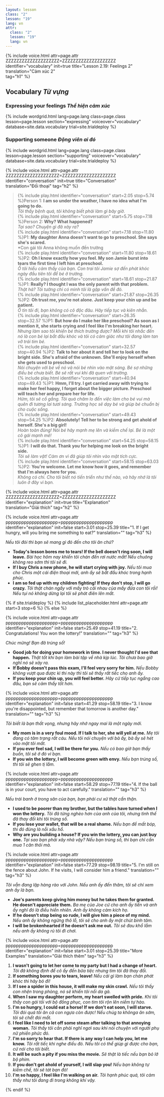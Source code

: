 ```yaml
---
layout: lesson
class: "2"
lesson: "19"
lang: vn
attr:
  class: "2"
  lesson: "19"
  lang: vn
---
```



{%  include voice.html attr=page.attr        ZZZZZZZZZZZZZZZZZZZZ=ZZZZZZZZZZZZZZZZZZZZ
	identifier="vocabulary"  init=true
	title="Lesson 2.19: Feelings 2"  
	translation="Cảm xúc 2"      
    tag="h1" %}


## Vocabulary *Từ vựng*


### Expressing your feelings *Thể hiện cảm xúc*

{% include wordgrid.html lang=page.lang
		class=page.class 
		lesson=page.lesson 
		section="expressing"
		voiceover="vocabulary"
		database=site.data.vocabulary 
		trial=site.trialdeploy %}
		

### Supporting someone *Động viên ai đó*

{% include wordgrid.html lang=page.lang
		class=page.class 
		lesson=page.lesson 
		section="supporting"
		voiceover="vocabulary"
		database=site.data.vocabulary 
		trial=site.trialdeploy %}
		


{%  include voice.html attr=page.attr    ZZZZZZZZZZZZZZZZZZZZ=ZZZZZZZZZZZZZZZZZZZZ
	identifier="conversation"  init=true
	title="Conversation"        
	translation="Đối thoại"
    tag="h2" %}



> {% include play.html identifier="conversation" start=2.05 stop=5.74 %}Person 1: **I am so under the weather, I have no idea what I'm going to do.**  
*Tôi thấy bệnh quá, tôi không biết phải làm gì bây giờ.*     
> {% include play.html identifier="conversation" start=5.75 stop=7.18 %}Person 2: **Why? What happened?**    
*Tại sao? Chuyện gì đã xảy ra?*    
> {% include play.html identifier="conversation" start=7.18 stop=11.80 %}P1: **My daughter Anna doesn't want to go to preschool. She says she's scared.**   
*Con gái tôi Anna không muốn đến trường      
> {% include play.html identifier="conversation" start=11.80 stop=18.61 %}P2: **Oh I know exactly how you feel. My son Jamie burst into tears the first time I left him at preschool.**    
*Ồ tôi hiểu cảm thấy của bạn. Con trai tôi Jamie sợ đến phát khóc ngày đầu tiên tôi để bé ở trường.*  
> {% include play.html identifier="conversation" start=18.61 stop=21.87 %}P1: **Really? I thought I was the only parent with that problem.**    
*Thật hả? Tôi tưởng chỉ có mình tôi là gặp vấn đề đó.*  
> {% include play.html identifier="conversation" start=21.87 stop=26.35 %}P2: **Oh trust me, you're not alone. Just keep your chin up and be patient.**    
*Ồ tin tôi đi, bạn không có cô độc đâu. Hãy tiếp tục và kiên nhẫn.*  
> {% include play.html identifier="conversation" start=26.35 stop=32.57 %}P1: **But how do I make her like preschool? As soon as I mention it, she starts crying and I feel like I'm breaking her heart.**    
*Nhưng làm sao tôi khiến bé thích trường được? Mỗi khi tôi nhắc đến nó là con bé lại bắt đầu khóc và tôi có cảm giác như tôi đang làm tan vỡ trái tim bé.*  
> {% include play.html identifier="conversation" start=32.57 stop=40.94 %}P2: **Talk to her about it and tell her to look on the bright side. She's afraid of the unknown. She'll enjoy herself when she gets used to preschool.**    
*Nói chuyện với bé về nó và nói bé nhìn vào mặt sáng. Bé sợ những điều bé chưa biết. Bé sẽ rất vui khi đã quen với trường.*  
> {% include play.html identifier="conversation" start=40.94 stop=49.43 %}P1: **Hmm, I'll try. I get carried away with trying to make her feel happy, I forget about the bigger picture. Preschool will teach her and prepare her for life.**    
*Hừm, tôi sẽ cố gắng. Tôi quá chăm lo đến việc làm cho bé vui mà quên đi tương lai tươi sáng. Trường học sẽ dạy bé và giúp bé chuẩn bị cho cuộc sống.*  
> {% include play.html identifier="conversation" start=49.43 stop=54.25 %}P2: **Absolutely! Tell her to be strong and get ahold of herself. She's a big girl!**  
*Hoàn toàn đúng! Nói bé hãy mạnh mẹ lên và kiềm chế lại. Bé là một cô gái mạnh mẽ!*    
> {% include play.html identifier="conversation" start=54.25 stop=58.15 %}P1: **I will do that. Thank you for helping me look on the bright side.**    
*Tôi sẽ làm vật! Cảm ơn vì đã giúp tôi nhìn vào mặt tích cực.*  
> {% include play.html identifier="conversation" start=58.15 stop=63.03 %}P2: **You're welcome. Let me know how it goes, and remember that I'm always here for you.**       
*Không có chi. Cho tôi biết nó tiến triển như thế nào, và hãy nhớ là tôi luôn ở đây vì bạn.*  



{%  include voice.html attr=page.attr    ZZZZZZZZZZZZZZZZZZZZ=ZZZZZZZZZZZZZZZZZZZZ
	identifier="explanation"  init=true
	title="Explanation"        
	translation="Giải thích"
    tag="h2" %}



{%  include voice.html attr=page.attr    pppppppppppppppppppp=pppppppppppppppppppp
	identifier="explanation"  init=false start=3.01 stop=25.39
	title="1. If I get hungry, will you bring me something to eat?"
	translation=""
    tag="h3" %}

*Nếu tôi đói thì bạn sẽ mang gì đó đến cho tôi ăn chứ?*

- **Today's lesson bores me to tears! If the bell doesn't ring soon, I will leave.**  *Bài học hôm nay khiến tôi chán đến rơi nước mắt! Nếu chuông không reo sớm thì tôi sẽ đi.*
- **If I buy Chris a new phone, he will start crying with joy.**  *Nếu tôi mua cho Chris một cái điện thoại mới, anh ấy sẽ bắt đầu khóc trong hạnh phúc.*
- **I am so fed up with my children fighting! If they don't stop, I will go crazy.**  *Tôi thật chán ngấy với mấy trò cãi nhau của mấy đứa con tôi rồi! Nếu tụi nó không dừng lại tôi sẽ phát điên lên mất.*


{% if site.trialdeploy %}
  {% include list_placeholder.html  attr=page.attr     start=3 stop=6 %}
  {% else %}



{%  include voice.html attr=page.attr    pppppppppppppppppppp=pppppppppppppppppppp
	identifier="explanation"  init=false start=25.49 stop=41.19
	title="2. Congratulations! You won the lottery!"
	translation=""
    tag="h3" %}

*Chúc mừng! Bạn đã trúng số!*

- **Good job for doing your homework in time. I never thought I'd see that happen.**  *Thật tốt khi bạn làm bài tập về nhà kịp lúc. Tôi chưa bao giờ nghĩ nó sẽ xảy ra.*
- **If Bobby doesn't pass this exam, I'll feel very sorry for him.**  *Nếu Bobby không vượt qua được kì thi này thì tôi sẽ thấy rất tiếc cho anh ấy.*
- **If you keep your chin up, you will feel better.** *Hãy cứ tiếp tục ngẩng cao đầu, bạn sẽ cảm thấy tốt hơn.*


{%  include voice.html attr=page.attr    pppppppppppppppppppp=pppppppppppppppppppp
	identifier="explanation"  init=false start=41.29 stop=58.19
	title="3. I know you're disappointed, but remember that tomorrow is another day."
	translation=""
    tag="h3" %}

*Tôi biết là bạn thất vọng, nhưng hãy nhớ ngay mai là một ngày mới.*

- **My mom is in a very foul mood. If I talk to her, she will yell at me.**  *Mẹ tôi đang có tâm trạng rất cáu. Nếu tôi nói chuyện với bà ấy, bà ấy sẽ hét vào mặt tôi mất.*
- **If you ever feel sad, I will be there for you.**  *Nếu có bao giờ bạn thấy buồn, tôi sẽ ở đó vì bạn.*
- **If you win the lottery, I will become green with envy.**  *Nếu bạn trúng số, thì tôi sẽ ghen tị lắm.*


{%  include voice.html attr=page.attr    pppppppppppppppppppp=pppppppppppppppppppp
	identifier="explanation"  init=false start=58.29 stop=77.19
	title="4. If the ball is in your court, you have to act carefully."
	translation=""
    tag="h3" %}

*Nếu trái banh ở trong sân của bạn, bạn phải cư xử thật cẩn thận.*
- **I used to be poorer than my brother, but the tables have turned when I won the lottery.**  *Tôi đã từng nghèo hơn của anh của tôi, nhưng tình thế đã thay đổi khi tôi trúng số.*
- **If you lose your wallet, that will be a real shame.**  *Nếu bạn để mất bóp, thì đó đúng là nỗi xấu hổ.*
- **Why are you building a house? If you win the lottery, you can just buy one.**  *Tại sao bạn phải xây nhà vậy? Nếu bạn trúng số, thì bạn chỉ cần mua 1 căn thôi mà.*


{%  include voice.html attr=page.attr    pppppppppppppppppppp=pppppppppppppppppppp
	identifier="explanation"  init=false start=77.29 stop=98.19
	title="5. I'm still on the fence about John. If he visits, I will consider him a friend."
	translation=""
    tag="h3" %}

*Tôi vẫn đang lập hàng rào với John. Nếu anh ấy đến thăm, tôi sẽ chỉ xem anh ấy là bạn.*

- **Joe's parents keep giving him money but he takes them for granted. He doesn't appreciate them.**  *Ba mẹ của Joe cứ cho anh ấy tiền và anh ấy nghĩ đó là điều hiển nhiên. Anh ấy không cảm kích họ.*
- **If he doesn’t stop being so rude, I will give him a piece of my mind.**  *Nếu anh ấy không ngừng thô lỗ, tôi sẽ cho anh ấy một chút bình tâm.*
- **I will be brokenhearted if he doesn't ask me out.** *Tôi sẽ đau khổ lắm nếu anh ấy không rủ tôi đi chơi.*


{%  include voice.html attr=page.attr    pppppppppppppppppppp=pppppppppppppppppppp
	identifier="explanation"  init=false start=3.01 stop=25.39
	title="More Examples"
	translation="Giải thích thêm"
    tag="h3" %}


1. **I wasn't going to let her come to my party but I had a change of heart.**  *Tôi đã không định để cô ấy đến bữa tiệc nhưng tim tôi đã thay đổi.*
2. **If something bores you to tears, leave!**  *Nếu cái gì làm bạn chán phát khóc thì hãy bỏ đi!*
3. **If I see a spider in this house, it will make my skin crawl.**  *Nếu tôi thấy con nhện trong phòng, nó sẽ khiến tôi nổi da gà.*
4. **When I saw my daughter perform, my heart swelled with pride.**  *Khi tôi thấy con gái tôi với bộ đồng phục, con tim tôi rộn lên niềm tự hào.*
5. **I'm so hungry, I could eat a horse! If we don't eat soon, I will starve.**  *Tôi đói quá tôi ăn cả con ngựa còn được! Nếu chúg ta khônga ăn sớm, tôi sẽ chết đói mất.*
6. **I feel like I need to let off some steam after talking to that annoying woman.**  *Tôi thấy tôi cần phải nghĩ ngơi sau khi nói chuyện với người phụ nữ phiền phức đó.*
7. **I'm so sorry to hear that. If there is any way I can help you, let me know.**  *Tôi rất tiếc khi nghe điều đó. Nếu tôi có thể giúp gì được cho bạn, cứ nói cho tôi biết.*
8. **It will be such a pity if you miss the movie.**  *Sẽ thật là tiếc nếu bạn bỏ lỡ bộ phim.*
9. **If you don't get ahold of yourself, I will slap you!**  *Nếu bạn không tự kiềm chế, tôi sẽ tát bạn đó!*
10. **I'm so happy, I feel like I'm walking on air.**  *Tôi hạnh phúc quá, tôi cảm thấy như tôi đang đi trong không khí vậy.*



{% endif %}